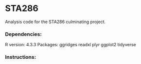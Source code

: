 # STA286
Analysis code for the STA286 culminating project.

### Dependencies:
R version: 4.3.3
Packages:
ggridges
readxl
plyr
ggplot2
tidyverse

### Instructions:

